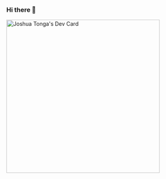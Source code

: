 ### Hi there 👋
<a href="https://app.daily.dev/joshuatonga123"><img src="https://api.daily.dev/devcards/3e5c22408ad24a158f619f230712c423.png?r=nrb" width="400" alt="Joshua Tonga's Dev Card"/></a>
